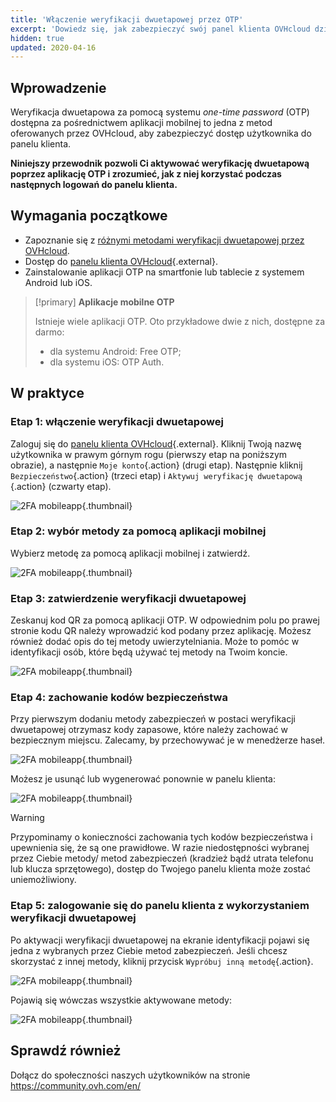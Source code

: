 ```yaml
---
title: 'Włączenie weryfikacji dwuetapowej przez OTP'
excerpt: 'Dowiedz się, jak zabezpieczyć swój panel klienta OVHcloud dzięki weryfikacji dwuetapowej przez aplikację mobilną OTP'
hidden: true
updated: 2020-04-16
---
```



## Wprowadzenie

Weryfikacja dwuetapowa za pomocą systemu *one-time password* (OTP) dostępna za pośrednictwem aplikacji mobilnej to jedna z metod oferowanych przez OVHcloud, aby zabezpieczyć dostęp użytkownika do panelu klienta. 

**Niniejszy przewodnik pozwoli Ci aktywować weryfikację dwuetapową poprzez aplikację OTP i zrozumieć, jak z niej korzystać podczas następnych logowań do panelu klienta.**

## Wymagania początkowe

- Zapoznanie się z [różnymi metodami weryfikacji dwuetapowej przez OVHcloud](/pages/account_and_service_management/account_information/secure-ovhcloud-account-with-2fa).
- Dostęp do [panelu klienta OVHcloud](https://www.ovh.com/auth/?action=gotomanager&from=https://www.ovh.pl/&ovhSubsidiary=pl){.external}.
- Zainstalowanie aplikacji OTP na smartfonie lub tablecie z systemem Android lub iOS.

> [!primary]
>**Aplikacje mobilne OTP**
>
> Istnieje wiele aplikacji OTP. Oto przykładowe dwie z nich, dostępne za darmo:
> 
> - dla systemu Android: Free OTP;
> - dla systemu iOS: OTP Auth.
> 

## W praktyce

### Etap 1: włączenie weryfikacji dwuetapowej

Zaloguj się do [panelu klienta OVHcloud](https://www.ovh.com/auth/?action=gotomanager&from=https://www.ovh.pl/&ovhSubsidiary=pl){.external}. Kliknij Twoją nazwę użytkownika w prawym górnym rogu (pierwszy etap na poniższym obrazie), a następnie `Moje konto`{.action} (drugi etap). Następnie kliknij `Bezpieczeństwo`{.action} (trzeci etap) i `Aktywuj weryfikację dwuetapową `{.action} (czwarty etap).

![2FA mobileapp](images/hub2FA.png){.thumbnail}


### Etap 2: wybór metody za pomocą aplikacji mobilnej

Wybierz metodę za pomocą aplikacji mobilnej i zatwierdź.

![2FA mobileapp](images/2famobileapp1edit.png){.thumbnail}

### Etap 3: zatwierdzenie weryfikacji dwuetapowej

Zeskanuj kod QR za pomocą aplikacji OTP. W odpowiednim polu po prawej stronie kodu QR należy wprowadzić kod podany przez aplikację. Możesz również dodać opis do tej metody uwierzytelniania. Może to pomóc w identyfikacji osób, które będą używać tej metody na Twoim koncie.

![2FA mobileapp](images/2famobileapp2.png){.thumbnail}

### Etap 4: zachowanie kodów bezpieczeństwa

Przy pierwszym dodaniu metody zabezpieczeń w postaci weryfikacji dwuetapowej otrzymasz kody zapasowe, które należy zachować w bezpiecznym miejscu. Zalecamy, by przechowywać je w menedżerze haseł.

![2FA mobileapp](images/2facodes.png){.thumbnail}

Możesz je usunąć lub wygenerować ponownie w panelu klienta:

![2FA mobileapp](images/2facodesaction.png){.thumbnail}

> [!warning]
>
> Przypominamy o konieczności zachowania tych kodów bezpieczeństwa i upewnienia się, że są one prawidłowe. W razie niedostępności wybranej przez Ciebie metody/ metod zabezpieczeń (kradzież bądź utrata telefonu lub klucza sprzętowego), dostęp do Twojego panelu klienta może zostać uniemożliwiony.
> 
> 

### Etap 5: zalogowanie się do panelu klienta z wykorzystaniem weryfikacji dwuetapowej

Po aktywacji weryfikacji dwuetapowej na ekranie identyfikacji pojawi się jedna z wybranych przez Ciebie metod zabezpieczeń. Jeśli chcesz skorzystać z innej metody, kliknij przycisk `Wypróbuj inną metodę`{.action}.

![2FA mobileapp](images/2famobileapploginedit.png){.thumbnail}

Pojawią się wówczas wszystkie aktywowane metody:

![2FA mobileapp](images/2faloginchoice.png){.thumbnail}

## Sprawdź również

Dołącz do społeczności naszych użytkowników na stronie <https://community.ovh.com/en/>
